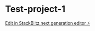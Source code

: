 # Test-project-1

[Edit in StackBlitz next generation editor ⚡️](https://stackblitz.com/~/github.com/Amata1987/Test-project-1)